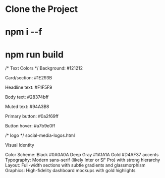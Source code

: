  # Clone the Project 

 <!--  npm i --f   -->
 # npm i --f 

 <!-- Build project  -->

 # npm run build 

 <!-- text  -->
 /* Text Colors */
Background: #121212

Card/section: #1E293B

Headline text: #F1F5F9

Body text: #28374bff

Muted text: #94A3B8

Primary button: #0a2f69ff

Button hover: #a7b9e0ff

 /* logo */
social-media-logos.html


Visual Identity

Color Scheme: Black #0A0A0A
Deep Gray #1A1A1A
Gold #D4AF37 accents
Typography: Modern sans-serif (likely Inter or SF Pro) with strong hierarchy
Layout: Full-width sections with subtle gradients and glassmorphism
Graphics: High-fidelity dashboard mockups with gold highlights











































































































































































































































































































































































































































































































































































